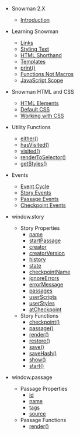 * Snowman 2.X
  * [Introduction](/2/README.md)

* Learning Snowman
  * [Links](/2/learning/links.md)
  * [Styling Text](/2/learning/text.md)
  * [HTML Shorthand](/2/learning/markup.md)
  * [Templates](/2/learning/template.md)
  * [print()](/2/learning/print.md)
  * [Functions Not Macros](/2/learning/functions.md)
  * [JavaScript Scope](/2/learning/scope.md)

* Snowman HTML and CSS
  * [HTML Elements](/2/htmlandcss/elements.md)
  * [Default CSS](/2/htmlandcss/default_css.md)
  * [Working with CSS](/2/htmlandcss/workingwithcss.md)

* Utility Functions
  * [either()](/2/utility/either.md)
  * [hasVisited()](/2/utility/hasVisited.md)
  * [visited()](/2/utility/visited.md)
  * [renderToSelector()](/2/utility/renderToSelector.md)
  * [getStyles()](/2/utility/getStyles.md)

* Events
  * [Event Cycle](/2/events/event_cycle.md)
  * [Story Events](/2/events/story_events.md)
  * [Passage Events](/2/events/passage_events.md)
  * [Checkpoint Events](/2/events/checkpoint_events.md)

* window.story
  * Story Properties
    * [name](/2/window_story/properties/name.md)
    * [startPassage](/2/window_story/properties/startPassage.md)
    * [creator](/2/window_story/properties/creator.md)
    * [creatorVersion](/2/window_story/properties/creatorVersion.md)
    * [history](/2/window_story/properties/history.md)
    * [state](/2/window_story/properties/state.md)
    * [checkpointName](/2/window_story/properties/checkpointName.md)
    * [ignoreErrors](/2/window_story/properties/ignoreErrors.md)
    * [errorMessage](/2/window_story/properties/errorMessage.md)
    * [passages](/2/window_story/properties/passages.md)
    * [userScripts](/2/window_story/properties/userScripts.md)
    * [userStyles](/2/window_story/properties/userStyles.md)
    * [atCheckpoint](/2/window_story/properties/atCheckpoint.md)
  * Story Functions
    * [checkpoint()](/2/window_story/functions/checkpoint.md)
    * [passage()](/2/window_story/functions/passage.md)
    * [render()](/2/window_story/functions/render.md)
    * [restore()](/2/window_story/functions/restore.md)
    * [save()](/2/window_story/functions/save.md)
    * [saveHash()](/2/window_story/functions/saveHash.md)
    * [show()](/2/window_story/functions/show.md)
    * [start()](/2/window_story/functions/start.md)

* window.passage
  * Passage Properties
    * [id](/2/window_passage/properties/id.md)
    * [name](/2/window_passage/properties/name.md)
    * [tags](/2/window_passage/properties/tags.md)
    * [source](/2/window_passage/properties/source.md)
  * Passage Functions
    * [render()](/2/window_passage/functions/render.md)
